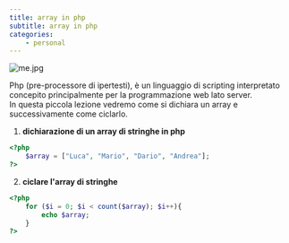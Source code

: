 ```yaml
---
title: array in php
subtitle: array in php
categories:
    - personal
---
```

![me.jpg](/assets/img/php-logo.png)

Php (pre-processore di ipertesti), è un linguaggio di scripting interpretato concepito principalmente per la programmazione web lato server. <br>
In questa piccola lezione vedremo come si dichiara un array e successivamente come ciclarlo. <br>

1. **dichiarazione di un array di stringhe in php**

```php
<?php
    $array = ["Luca", "Mario", "Dario", "Andrea"];
?>
```

2. **ciclare l'array di stringhe**

```php
<?php
    for ($i = 0; $i < count($array); $i++){
        echo $array;
    }
?>
```